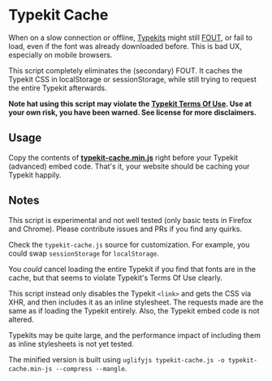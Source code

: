 # Typekit Cache

When on a slow connection or offline, [Typekits](https://typekit.com/)
might still [FOUT](http://help.typekit.com/customer/portal/articles/6852-Controlling-the-Flash-of-Unstyled-Text-or-FOUT-using-Font-Events),
or fail to load, even if the font was already downloaded before.
This is bad UX, especially on mobile browsers.

This script completely eliminates the (secondary) FOUT.
It caches the Typekit CSS in localStorage or sessionStorage,
while still trying to request the entire Typekit afterwards.

__Note hat using this script may violate the [Typekit Terms Of Use](http://www.adobe.com/products/eulas/tou_typekit/).
Use at your own risk, you have been warned.
See license for more disclaimers.__

## Usage

Copy the contents of __[typekit-cache.min.js](https://raw.githubusercontent.com/morris/typekit-cache/master/typekit-cache.min.js)__ right before your Typekit (advanced) embed code.
That's it, your website should be caching your Typekit happily.

## Notes

This script is experimental and not well tested (only basic tests in Firefox and Chrome).
Please contribute issues and PRs if you find any quirks.

Check the `typekit-cache.js` source for customization.
For example, you could swap `sessionStorage` for `localStorage`.

You *could* cancel loading the entire Typekit if you find that fonts are in the cache,
but that seems to violate Typekit's Terms Of Use clearly.

This script instead only disables the Typekit `<link>` and gets the CSS via XHR,
and then includes it as an inline stylesheet.
The requests made are the same as if loading the Typekit entirely.
Also, the Typekit embed code is not altered.

Typekits may be quite large, and the performance impact of including
them as inline stylesheets is not yet tested.

The minified version is built using `uglifyjs typekit-cache.js -o typekit-cache.min-js --compress --mangle`.
